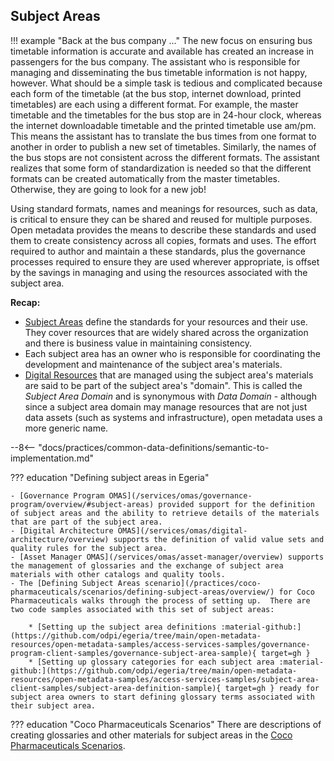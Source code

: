 <!-- SPDX-License-Identifier: CC-BY-4.0 -->
<!-- Copyright Contributors to the Egeria project. -->

## Subject Areas

!!! example "Back at the bus company ..."
    The new focus on ensuring bus timetable information is accurate and available has created an increase in passengers for the bus company.  The assistant who is responsible for managing and disseminating the bus timetable information is not happy, however.  What should be a simple task is tedious and complicated because each form of the timetable (at the bus stop, internet download, printed timetables) are each using a different format.  For example, the master timetable and the timetables for the bus stop are in 24-hour clock, whereas the internet downloadable timetable and the printed timetable use am/pm.  This means the assistant has to translate the bus times from one format to another in order to publish a new set of timetables.  Similarly, the names of the bus stops are not consistent across the different formats.  The assistant realizes that some form of standardization is needed so that the different formats can be created automatically from the master timetables.  Otherwise, they are going to look for a new job! 

Using standard formats, names and meanings for resources, such as data, is critical to ensure they can be shared and reused for multiple purposes.  Open metadata provides the means to describe these standards and used them to create consistency across all copies, formats and uses.
The effort required to author and maintain a these standards, plus the governance processes required to ensure they are used wherever appropriate, is offset by the savings in managing and using the resources associated with the subject area.

**Recap:** 

* [Subject Areas](/concepts/subject-area) define the standards for your resources and their use. They cover resources that are widely shared across the organization and there is business value in maintaining consistency.
* Each subject area has an owner who is responsible for coordinating the development and maintenance of the subject area's materials.
* [Digital Resources](/concepts/digital-resource) that are managed using the subject area's materials are said to be part of the subject area's "domain".  This is called the *Subject Area Domain* and is synonymous with *Data Domain* - although since a subject area domain may manage resources that are not just data assets (such as systems and infrastructure), open metadata uses a more generic name.

--8<-- "docs/practices/common-data-definitions/semantic-to-implementation.md"


??? education "Defining subject areas in Egeria"

    - [Governance Program OMAS](/services/omas/governance-program/overview/#subject-areas) provided support for the definition of subject areas and the ability to retrieve details of the materials that are part of the subject area.
    - [Digital Architecture OMAS](/services/omas/digital-architecture/overview) supports the definition of valid value sets and quality rules for the subject area.
    - [Asset Manager OMAS](/services/omas/asset-manager/overview) supports the management of glossaries and the exchange of subject area materials with other catalogs and quality tools.
    - The [Defining Subject Areas scenario](/practices/coco-pharmaceuticals/scenarios/defining-subject-areas/overview/) for Coco Pharmaceuticals walks through the process of setting up.  There are two code samples associated with this set of subject areas:
    
        * [Setting up the subject area definitions :material-github:](https://github.com/odpi/egeria/tree/main/open-metadata-resources/open-metadata-samples/access-services-samples/governance-program-client-samples/governance-subject-area-sample){ target=gh }
        * [Setting up glossary categories for each subject area :material-github:](https://github.com/odpi/egeria/tree/main/open-metadata-resources/open-metadata-samples/access-services-samples/subject-area-client-samples/subject-area-definition-sample){ target=gh } ready for subject area owners to start defining glossary terms associated with their subject area.


??? education "Coco Pharmaceuticals Scenarios"
    There are descriptions of creating glossaries and other materials for subject areas in the [Coco Pharmaceuticals Scenarios](/practices/coco-pharmaceuticals/scenarios/overview).

